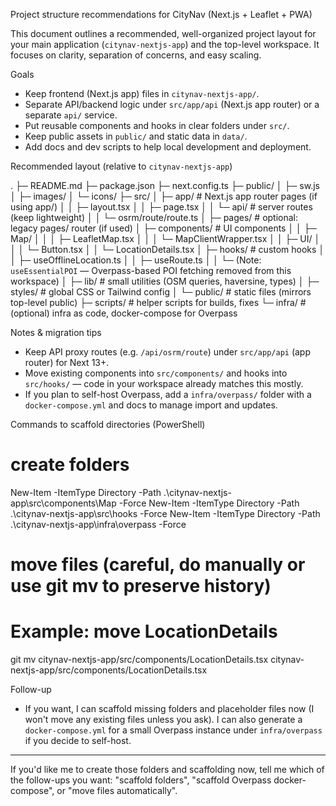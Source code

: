 Project structure recommendations for CityNav (Next.js + Leaflet + PWA)

This document outlines a recommended, well-organized project layout for your main application (`citynav-nextjs-app`) and the top-level workspace. It focuses on clarity, separation of concerns, and easy scaling.

Goals
- Keep frontend (Next.js app) files in `citynav-nextjs-app/`.
- Separate API/backend logic under `src/app/api` (Next.js app router) or a separate `api/` service.
- Put reusable components and hooks in clear folders under `src/`.
- Keep public assets in `public/` and static data in `data/`.
- Add docs and dev scripts to help local development and deployment.

Recommended layout (relative to `citynav-nextjs-app`)

.
├─ README.md
├─ package.json
├─ next.config.ts
├─ public/
│  ├─ sw.js
│  ├─ images/
│  └─ icons/
├─ src/
│  ├─ app/                 # Next.js app router pages (if using app/)
│  │  ├─ layout.tsx
│  │  ├─ page.tsx
│  │  └─ api/              # server routes (keep lightweight)
│  │     └─ osrm/route/route.ts
│  ├─ pages/               # optional: legacy pages/ router (if used)
│  ├─ components/          # UI components
│  │  ├─ Map/
│  │  │  ├─ LeafletMap.tsx
│  │  │  └─ MapClientWrapper.tsx
│  │  ├─ UI/
│  │  │  └─ Button.tsx
│  │  └─ LocationDetails.tsx
│  ├─ hooks/               # custom hooks
│  │  ├─ useOfflineLocation.ts
│  │  ├─ useRoute.ts
│  │  └─ (Note: `useEssentialPOI` — Overpass-based POI fetching removed from this workspace)
│  ├─ lib/                 # small utilities (OSM queries, haversine, types)
│  ├─ styles/              # global CSS or Tailwind config
│  └─ public/              # static files (mirrors top-level public)
├─ scripts/                # helper scripts for builds, fixes
└─ infra/                  # (optional) infra as code, docker-compose for Overpass

Notes & migration tips
- Keep API proxy routes (e.g. `/api/osrm/route`) under `src/app/api` (app router) for Next 13+.
- Move existing components into `src/components/` and hooks into `src/hooks/` — code in your workspace already matches this mostly.
- If you plan to self-host Overpass, add a `infra/overpass/` folder with a `docker-compose.yml` and docs to manage import and updates.

Commands to scaffold directories (PowerShell)

# create folders
New-Item -ItemType Directory -Path .\citynav-nextjs-app\src\components\Map -Force
New-Item -ItemType Directory -Path .\citynav-nextjs-app\src\hooks -Force
New-Item -ItemType Directory -Path .\citynav-nextjs-app\infra\overpass -Force

# move files (careful, do manually or use git mv to preserve history)
# Example: move LocationDetails
git mv citynav-nextjs-app/src/components/LocationDetails.tsx citynav-nextjs-app/src/components/LocationDetails.tsx

Follow-up
- If you want, I can scaffold missing folders and placeholder files now (I won't move any existing files unless you ask). I can also generate a `docker-compose.yml` for a small Overpass instance under `infra/overpass` if you decide to self-host.

---
If you'd like me to create those folders and scaffolding now, tell me which of the follow-ups you want: "scaffold folders", "scaffold Overpass docker-compose", or "move files automatically".

